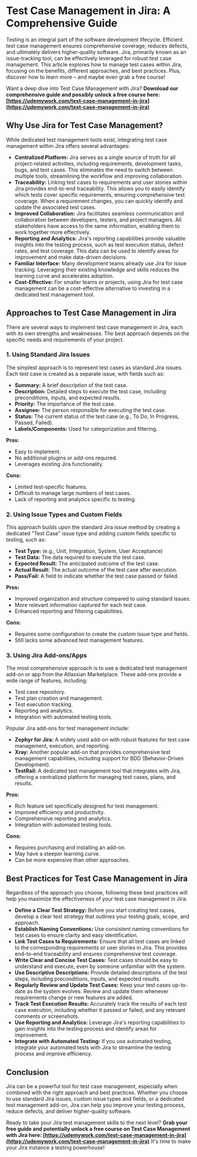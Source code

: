 # Test Case Management in Jira: A Comprehensive Guide

Testing is an integral part of the software development lifecycle. Efficient test case management ensures comprehensive coverage, reduces defects, and ultimately delivers higher-quality software. Jira, primarily known as an issue-tracking tool, can be effectively leveraged for robust test case management. This article explores how to manage test cases within Jira, focusing on the benefits, different approaches, and best practices. Plus, discover how to learn more – and maybe even grab a free course!

Want a deep dive into Test Case Management with Jira? **Download our comprehensive guide and possibly unlock a free course here: [https://udemywork.com/test-case-management-in-jira](https://udemywork.com/test-case-management-in-jira)**

## Why Use Jira for Test Case Management?

While dedicated test management tools exist, integrating test case management within Jira offers several advantages:

*   **Centralized Platform:** Jira serves as a single source of truth for all project-related activities, including requirements, development tasks, bugs, and test cases. This eliminates the need to switch between multiple tools, streamlining the workflow and improving collaboration.
*   **Traceability:** Linking test cases to requirements and user stories within Jira provides end-to-end traceability. This allows you to easily identify which tests cover specific requirements, ensuring comprehensive test coverage. When a requirement changes, you can quickly identify and update the associated test cases.
*   **Improved Collaboration:** Jira facilitates seamless communication and collaboration between developers, testers, and project managers. All stakeholders have access to the same information, enabling them to work together more effectively.
*   **Reporting and Analytics:** Jira's reporting capabilities provide valuable insights into the testing process, such as test execution status, defect rates, and test coverage. This data can be used to identify areas for improvement and make data-driven decisions.
*   **Familiar Interface:** Many development teams already use Jira for issue tracking. Leveraging their existing knowledge and skills reduces the learning curve and accelerates adoption.
*   **Cost-Effective:** For smaller teams or projects, using Jira for test case management can be a cost-effective alternative to investing in a dedicated test management tool.

## Approaches to Test Case Management in Jira

There are several ways to implement test case management in Jira, each with its own strengths and weaknesses. The best approach depends on the specific needs and requirements of your project.

### 1. Using Standard Jira Issues

The simplest approach is to represent test cases as standard Jira issues. Each test case is created as a separate issue, with fields such as:

*   **Summary:** A brief description of the test case.
*   **Description:** Detailed steps to execute the test case, including preconditions, inputs, and expected results.
*   **Priority:** The importance of the test case.
*   **Assignee:** The person responsible for executing the test case.
*   **Status:** The current status of the test case (e.g., To Do, In Progress, Passed, Failed).
*   **Labels/Components:** Used for categorization and filtering.

**Pros:**

*   Easy to implement.
*   No additional plugins or add-ons required.
*   Leverages existing Jira functionality.

**Cons:**

*   Limited test-specific features.
*   Difficult to manage large numbers of test cases.
*   Lack of reporting and analytics specific to testing.

### 2. Using Issue Types and Custom Fields

This approach builds upon the standard Jira issue method by creating a dedicated "Test Case" issue type and adding custom fields specific to testing, such as:

*   **Test Type:** (e.g., Unit, Integration, System, User Acceptance)
*   **Test Data:** The data required to execute the test case.
*   **Expected Result:** The anticipated outcome of the test case.
*   **Actual Result:** The actual outcome of the test case after execution.
*   **Pass/Fail:** A field to indicate whether the test case passed or failed.

**Pros:**

*   Improved organization and structure compared to using standard issues.
*   More relevant information captured for each test case.
*   Enhanced reporting and filtering capabilities.

**Cons:**

*   Requires some configuration to create the custom issue type and fields.
*   Still lacks some advanced test management features.

### 3. Using Jira Add-ons/Apps

The most comprehensive approach is to use a dedicated test management add-on or app from the Atlassian Marketplace. These add-ons provide a wide range of features, including:

*   Test case repository.
*   Test plan creation and management.
*   Test execution tracking.
*   Reporting and analytics.
*   Integration with automated testing tools.

Popular Jira add-ons for test management include:

*   **Zephyr for Jira:** A widely used add-on with robust features for test case management, execution, and reporting.
*   **Xray:** Another popular add-on that provides comprehensive test management capabilities, including support for BDD (Behavior-Driven Development).
*   **TestRail:** A dedicated test management tool that integrates with Jira, offering a centralized platform for managing test cases, plans, and results.

**Pros:**

*   Rich feature set specifically designed for test management.
*   Improved efficiency and productivity.
*   Comprehensive reporting and analytics.
*   Integration with automated testing tools.

**Cons:**

*   Requires purchasing and installing an add-on.
*   May have a steeper learning curve.
*   Can be more expensive than other approaches.

## Best Practices for Test Case Management in Jira

Regardless of the approach you choose, following these best practices will help you maximize the effectiveness of your test case management in Jira:

*   **Define a Clear Test Strategy:** Before you start creating test cases, develop a clear test strategy that outlines your testing goals, scope, and approach.
*   **Establish Naming Conventions:** Use consistent naming conventions for test cases to ensure clarity and easy identification.
*   **Link Test Cases to Requirements:** Ensure that all test cases are linked to the corresponding requirements or user stories in Jira. This provides end-to-end traceability and ensures comprehensive test coverage.
*   **Write Clear and Concise Test Cases:** Test cases should be easy to understand and execute, even by someone unfamiliar with the system.
*   **Use Descriptive Descriptions:** Provide detailed descriptions of the test steps, including preconditions, inputs, and expected results.
*   **Regularly Review and Update Test Cases:** Keep your test cases up-to-date as the system evolves. Review and update them whenever requirements change or new features are added.
*   **Track Test Execution Results:** Accurately track the results of each test case execution, including whether it passed or failed, and any relevant comments or screenshots.
*   **Use Reporting and Analytics:** Leverage Jira's reporting capabilities to gain insights into the testing process and identify areas for improvement.
*   **Integrate with Automated Testing:** If you use automated testing, integrate your automated tests with Jira to streamline the testing process and improve efficiency.

## Conclusion

Jira can be a powerful tool for test case management, especially when combined with the right approach and best practices. Whether you choose to use standard Jira issues, custom issue types and fields, or a dedicated test management add-on, Jira can help you improve your testing process, reduce defects, and deliver higher-quality software.

Ready to take your Jira test management skills to the next level? **Grab your free guide and potentially unlock a free course on Test Case Management with Jira here: [https://udemywork.com/test-case-management-in-jira](https://udemywork.com/test-case-management-in-jira)** It's time to make your Jira instance a testing powerhouse!
